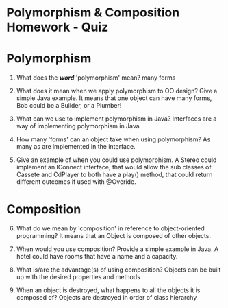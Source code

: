 # Polymorphism & Composition Homework - Quiz

# Polymorphism

1. What does the ___word___ 'polymorphism' mean?
many forms

2. What does it mean when we apply polymorphism to OO design? Give a simple Java example.
It means that one object can have many forms, Bob could be a Builder, or a Plumber!

3. What can we use to implement polymorphism in Java?
Interfaces are a way of implementing polymorphism in Java

4. How many 'forms' can an object take when using polymorphism?
As many as are implemented in the interface.

5. Give an example of when you could use polymorphism.
A Stereo could implement an IConnect interface, that would allow the sub classes of
Cassete and CdPlayer to both have a play() method, that could return different outcomes if used with @Overide.



# Composition

6. What do we mean by 'composition' in reference to object-oriented programming?
It means that an Object is composed of other objects.

7. When would you use composition? Provide a simple example in Java.
A hotel could have rooms that have a name and a capacity.

8. What is/are the advantage(s) of using composition?
Objects can be built up with the desired properties and methods

9. When an object is destroyed, what happens to all the objects it is composed of?
Objects are destroyed in order of class hierarchy
